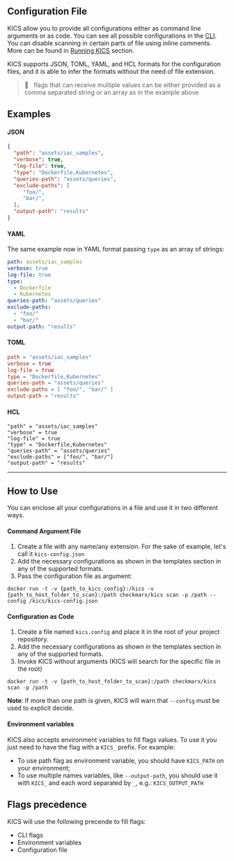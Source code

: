 ## Configuration File

KICS allow you to provide all configurations either as command line arguments or as code. You can see all possible configurations in the [CLI](commands.md#scan-command-options).
You can disable scanning in certain parts of file using inline comments. More can be found in [Running KICS](running-kics.md#using-commands-on-scanned-files-as-comments) section.

KICS supports JSON, TOML, YAML, and HCL formats for the configuration files, and it is able to infer the formats without the need of file extension.

  > 📝 &nbsp; flags that can receive multiple values can be either provided as a comma separated string or an array as in the example above

## Examples
#### JSON

```JSON
{
  "path": "assets/iac_samples",
  "verbose": true,
  "log-file": true,
  "type": "Dockerfile,Kubernetes",
  "queries-path": "assets/queries",
  "exclude-paths": [
     "foo/",
     "bar/",
  ],
  "output-path": "results"
}
```

#### YAML
The same example now in YAML format passing `type` as an array of strings:

```YAML
path: assets/iac_samples
verbose: true
log-file: true
type:
  - Dockerfile
  - Kubernetes
queries-path: "assets/queries"
exclude-paths:
  - "foo/"
  - "bar/"
output-path: "results"
```

#### TOML

```TOML
path = "assets/iac_samples"
verbose = true
log-file = true
type = "Dockerfile,Kubernetes"
queries-path = "assets/queries"
exclude-paths = [ "foo/", "bar/" ]
output-path = "results"
```

#### HCL

```hcl
"path" = "assets/iac_samples"
"verbose" = true
"log-file" = true
"type" = "Dockerfile,Kubernetes"
"queries-path" = "assets/queries"
"exclude-paths" = ["foo/", "bar/"]
"output-path" = "results"
```

---

## How to Use

You can enclose all your configurations in a file and use it in two different ways.

#### Command Argument File

1. Create a file with any name/any extension. For the sake of example, let's call it `kics-config.json`
2. Add the necessary configurations as shown in the templates section in any of the supported formats.
3. Pass the configuration file as argument:

```
docker run -t -v {​​​​path_to_kics_config}​​​​:/kics -v {path_to_host_folder_to_scan}:/path checkmarx/kics scan -p /path --config /kics/kics-config.json
```

#### Configuration as Code

1. Create a file named `kics.config` and place it in the root of your project repository.
2. Add the necessary configurations as shown in the templates section in any of the supported formats.
3. Invoke KICS without arguments (KICS will search for the specific file in the root)

```
docker run -t -v {path_to_host_folder_to_scan}:/path checkmarx/kics scan -p /path
```

**Note**: If more than one path is given, KICS will warn that `--config` must be used to explicit decide.

#### Environment variables

KICS also accepts environment variables to fill flags values. To use it you just need to have the flag with a `KICS_` prefix. For example:

-   To use path flag as environment variable, you should have `KICS_PATH` on your environment;
-   To use multiple names variables, like `--output-path`, you should use it with `KICS_` and each word separated by `_`, e.g.: `KICS_OUTPUT_PATH`

## Flags precedence

KICS will use the following precende to fill flags:

-   CLI flags
-   Environment variables
-   Configuration file
